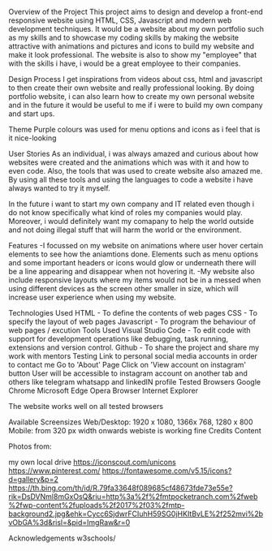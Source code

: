 Overview of the Project
This project aims to design and develop a front-end responsive website using HTML, CSS, Javascript and modern web development techniques. It would be a website about my own portfolio such as my skills and to showcase my coding skills by making the website attractive with animations and pictures and icons to build my website and make it look professional. The website is also to show my "employee" that with the skills i have, i would be a great employee to their companies.

Design Process
I get inspirations from videos about css, html and javascript to then create their own website and really professional looking. By doing portfolio website, i can also learn how to create my own personal website and in the future it would be useful to me if i were to build my own company and start ups.

Theme
Purple colours was used for menu options and icons as i feel that is it nice-looking

User Stories
As an individual, i was always amazed and curious about how websites were created and the animations which was with it and how to even code. Also, the tools that was used to create website also amazed me. By using all these tools and using the languages to code a website i have always wanted to try it myself.

In the future i want to start my own company and IT related even though i do not know specifically what kind of roles my companies would play. Moreover, i would definitely want my comapany to help the world outside and not doing illegal stuff that will harm the world or the environment.


Features
-I focussed on my website on animations where user hover certain elements to see how the aniamtions done. Elements such as menu options and some important headers or icons would glow or underneath there will be a line appearing and disappear when not hovering it. 
-My website also include responsive layouts where my items would not be in a messed when using different devices as the screen other smaller in size, which will increase user experience when using my website. 



Technologies Used
HTML - To define the contents of web pages
CSS - To specify the layout of web pages
Javascript - To program the behaviour of web pages / excution 
Tools Used
Visual Studio Code - To edit code with support for development operations like debugging, task running, extensions and version control.
Github - To share the project and share my work with mentors
Testing
Link to personal social media accounts in order to contact me
Go to 'About' Page
Click on 'View account on instagram' button
User will be accessible to instagram account on another tab and others like telegram whatsapp and linkedIN profile
Tested Browsers
Google Chrome
Microsoft Edge
Opera Browser
Internet Explorer

The website works well on all tested browsers

Available Screensizes
Web/Desktop: 1920 x 1080, 1366x 768, 1280 x 800
Mobile: from 320 px width onwards webiste is working fine 
Credits
Content

Photos from:

my own local drive
https://iconscout.com/unicons
https://www.pinterest.com/
https://fontawesome.com/v5.15/icons?d=gallery&p=2
https://th.bing.com/th/id/R.79fa33648f089685cf48673fde73e55e?rik=DsDVNml8mGxOsQ&riu=http%3a%2f%2fmtpocketranch.com%2fweb%2fwp-content%2fuploads%2f2017%2f03%2fmtp-background2.jpg&ehk=Cycc6SjdwrFCIuhH59SG0jHKItBvLE%2f252mvi%2bvObGA%3d&risl=&pid=ImgRaw&r=0


Acknowledgements
w3schools/

